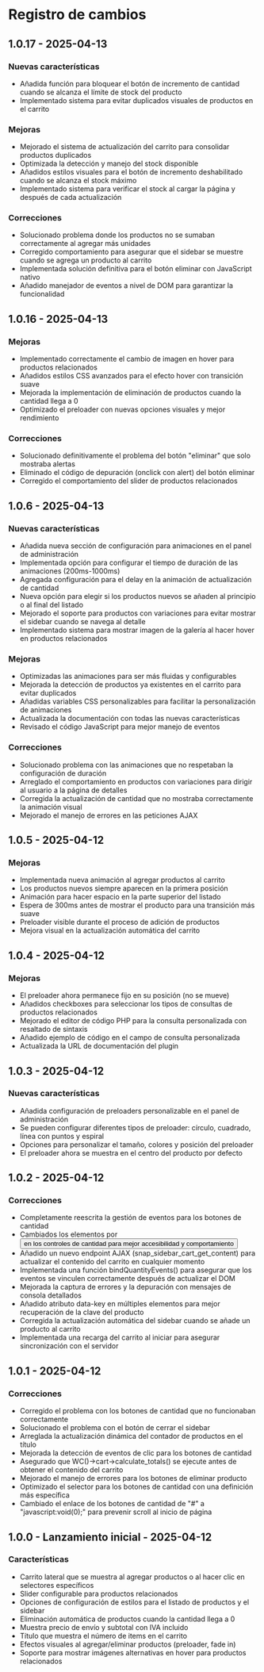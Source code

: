 # Registro de cambios

## 1.0.17 - 2025-04-13
### Nuevas características
- Añadida función para bloquear el botón de incremento de cantidad cuando se alcanza el límite de stock del producto
- Implementado sistema para evitar duplicados visuales de productos en el carrito

### Mejoras
- Mejorado el sistema de actualización del carrito para consolidar productos duplicados
- Optimizada la detección y manejo del stock disponible
- Añadidos estilos visuales para el botón de incremento deshabilitado cuando se alcanza el stock máximo
- Implementado sistema para verificar el stock al cargar la página y después de cada actualización

### Correcciones
- Solucionado problema donde los productos no se sumaban correctamente al agregar más unidades
- Corregido comportamiento para asegurar que el sidebar se muestre cuando se agrega un producto al carrito
- Implementada solución definitiva para el botón eliminar con JavaScript nativo
- Añadido manejador de eventos a nivel de DOM para garantizar la funcionalidad

## 1.0.16 - 2025-04-13
### Mejoras
- Implementado correctamente el cambio de imagen en hover para productos relacionados
- Añadidos estilos CSS avanzados para el efecto hover con transición suave
- Mejorada la implementación de eliminación de productos cuando la cantidad llega a 0
- Optimizado el preloader con nuevas opciones visuales y mejor rendimiento

### Correcciones
- Solucionado definitivamente el problema del botón "eliminar" que solo mostraba alertas
- Eliminado el código de depuración (onclick con alert) del botón eliminar
- Corregido el comportamiento del slider de productos relacionados

## 1.0.6 - 2025-04-13
### Nuevas características
- Añadida nueva sección de configuración para animaciones en el panel de administración
- Implementada opción para configurar el tiempo de duración de las animaciones (200ms-1000ms)
- Agregada configuración para el delay en la animación de actualización de cantidad
- Nueva opción para elegir si los productos nuevos se añaden al principio o al final del listado
- Mejorado el soporte para productos con variaciones para evitar mostrar el sidebar cuando se navega al detalle
- Implementado sistema para mostrar imagen de la galería al hacer hover en productos relacionados

### Mejoras
- Optimizadas las animaciones para ser más fluidas y configurables
- Mejorada la detección de productos ya existentes en el carrito para evitar duplicados
- Añadidas variables CSS personalizables para facilitar la personalización de animaciones
- Actualizada la documentación con todas las nuevas características
- Revisado el código JavaScript para mejor manejo de eventos

### Correcciones
- Solucionado problema con las animaciones que no respetaban la configuración de duración
- Arreglado el comportamiento en productos con variaciones para dirigir al usuario a la página de detalles
- Corregida la actualización de cantidad que no mostraba correctamente la animación visual
- Mejorado el manejo de errores en las peticiones AJAX

## 1.0.5 - 2025-04-12
### Mejoras
- Implementada nueva animación al agregar productos al carrito
- Los productos nuevos siempre aparecen en la primera posición
- Animación para hacer espacio en la parte superior del listado
- Espera de 300ms antes de mostrar el producto para una transición más suave
- Preloader visible durante el proceso de adición de productos
- Mejora visual en la actualización automática del carrito

## 1.0.4 - 2025-04-12
### Mejoras
- El preloader ahora permanece fijo en su posición (no se mueve)
- Añadidos checkboxes para seleccionar los tipos de consultas de productos relacionados
- Mejorado el editor de código PHP para la consulta personalizada con resaltado de sintaxis
- Añadido ejemplo de código en el campo de consulta personalizada
- Actualizada la URL de documentación del plugin

## 1.0.3 - 2025-04-12
### Nuevas características
- Añadida configuración de preloaders personalizable en el panel de administración
- Se pueden configurar diferentes tipos de preloader: círculo, cuadrado, línea con puntos y espiral
- Opciones para personalizar el tamaño, colores y posición del preloader
- El preloader ahora se muestra en el centro del producto por defecto

## 1.0.2 - 2025-04-12
### Correcciones
- Completamente reescrita la gestión de eventos para los botones de cantidad
- Cambiados los elementos <a> por <button> en los controles de cantidad para mejor accesibilidad y comportamiento
- Añadido un nuevo endpoint AJAX (snap_sidebar_cart_get_content) para actualizar el contenido del carrito en cualquier momento
- Implementada una función bindQuantityEvents() para asegurar que los eventos se vinculen correctamente después de actualizar el DOM
- Mejorada la captura de errores y la depuración con mensajes de consola detallados
- Añadido atributo data-key en múltiples elementos para mejor recuperación de la clave del producto
- Corregida la actualización automática del sidebar cuando se añade un producto al carrito
- Implementada una recarga del carrito al iniciar para asegurar sincronización con el servidor

## 1.0.1 - 2025-04-12
### Correcciones
- Corregido el problema con los botones de cantidad que no funcionaban correctamente
- Solucionado el problema con el botón de cerrar el sidebar
- Arreglada la actualización dinámica del contador de productos en el título
- Mejorada la detección de eventos de clic para los botones de cantidad
- Asegurado que WC()->cart->calculate_totals() se ejecute antes de obtener el contenido del carrito
- Mejorado el manejo de errores para los botones de eliminar producto
- Optimizado el selector para los botones de cantidad con una definición más específica
- Cambiado el enlace de los botones de cantidad de "#" a "javascript:void(0);" para prevenir scroll al inicio de página

## 1.0.0 - Lanzamiento inicial - 2025-04-12
### Características
- Carrito lateral que se muestra al agregar productos o al hacer clic en selectores específicos
- Slider configurable para productos relacionados
- Opciones de configuración de estilos para el listado de productos y el sidebar
- Eliminación automática de productos cuando la cantidad llega a 0
- Muestra precio de envío y subtotal con IVA incluido
- Título que muestra el número de items en el carrito
- Efectos visuales al agregar/eliminar productos (preloader, fade in)
- Soporte para mostrar imágenes alternativas en hover para productos relacionados
